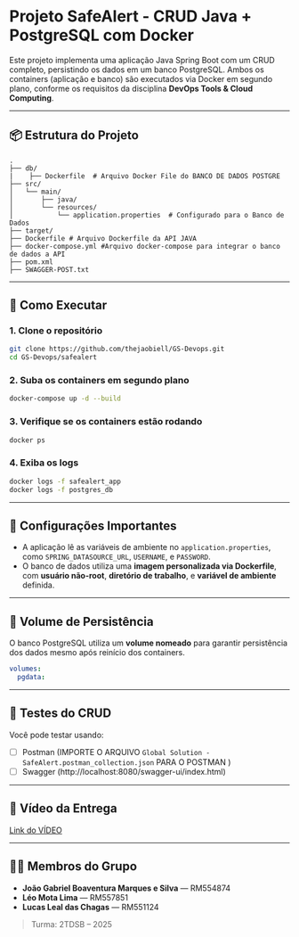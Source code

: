 # Projeto SafeAlert - CRUD Java + PostgreSQL com Docker

Este projeto implementa uma aplicação Java Spring Boot com um CRUD completo, persistindo os dados em um banco PostgreSQL. Ambos os containers (aplicação e banco) são executados via Docker em segundo plano, conforme os requisitos da disciplina **DevOps Tools & Cloud Computing**.

---

## 📦 Estrutura do Projeto

```
.
├── db/
|    ├── Dockerfile  # Arquivo Docker File do BANCO DE DADOS POSTGRE                         
├── src/                        
│   └── main/
│       ├── java/
│       └── resources/
│           └── application.properties  # Configurado para o Banco de Dados
├── target/                    
├── Dockerfile # Arquivo Dockerfile da API JAVA                 
├── docker-compose.yml #Arquivo docker-compose para integrar o banco de dados a API         
├── pom.xml                     
├── SWAGGER-POST.txt           

````

---

## 🚀 Como Executar

### 1. Clone o repositório
```bash
git clone https://github.com/thejaobiell/GS-Devops.git
cd GS-Devops/safealert
````

### 2. Suba os containers em segundo plano

```bash
docker-compose up -d --build
```

### 3. Verifique se os containers estão rodando

```bash
docker ps
```

### 4. Exiba os logs

```bash
docker logs -f safealert_app
docker logs -f postgres_db
```

---

## 🔧 Configurações Importantes

* A aplicação lê as variáveis de ambiente no `application.properties`, como `SPRING_DATASOURCE_URL`, `USERNAME`, e `PASSWORD`.
* O banco de dados utiliza uma **imagem personalizada via Dockerfile**, com **usuário não-root**, **diretório de trabalho**, e **variável de ambiente** definida.

---

## 📁 Volume de Persistência

O banco PostgreSQL utiliza um **volume nomeado** para garantir persistência dos dados mesmo após reinício dos containers.

```yaml
volumes:
  pgdata:
```

---

## 🔄 Testes do CRUD
Você pode testar usando:

* [ ] Postman (IMPORTE O ARQUIVO `Global Solution - SafeAlert.postman_collection.json` PARA O POSTMAN )
* [ ] Swagger (http://localhost:8080/swagger-ui/index.html)

---

## 🎥 Vídeo da Entrega

[Link do VÍDEO](https://youtu.be/O9FonBimsoc?si=S1-9gWYEJO3zZwjK)

---

## 👨‍💻 Membros do Grupo

* **João Gabriel Boaventura Marques e Silva** — RM554874
* **Léo Mota Lima** — RM557851
* **Lucas Leal das Chagas** — RM551124

> Turma: 2TDSB – 2025
